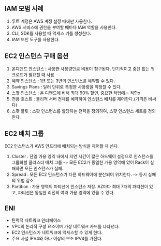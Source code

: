## IAM 모범 사례

1. 루트 계정은 AWS 계정 설정 때에만 사용한다.
2. AWS 서비스에 권한을 부여할 때마다 IAM 역할을 사용한다.
3. CLI, SDK를 사용할 때 액세스 키를 생성한다.
4. IAM 보안 도구를 사용한다.

## EC2 인스턴스 구매 옵션
1. 온디맨드 인스턴스 : 사용한 사용량만큼 비용이 청구된다. 단기적이고 중단 없는 워크로드가 필요할 때 사용
2. 예약 인스턴스 : 1년 또는 3년의 인스턴스를 예약할 수 있다.
3. Savings Plans : 달러 단위로 특정한 사용량을 약정할 수 있다.
4. 스팟 인스턴스 : 온 디맨드에 비해 최대 90% 할인, 중요한 작업에는 적합x
5. 전용 호스트 : 물리적 서버 전체를 예약하여 인스턴스 배치를 제어한다.(가격은 비싸다)
6. 스팟 플릿 : 스팟 인스턴스를 할당하는 전략을 정의하여, 스팟 인스턴스 세트를 정의한다.

## EC2 배치 그룹
EC2 인스턴스가 AWS 인프라에 배치되는 방식을 제어할 때 쓴다.
1. Cluster : 단일 가용 영역 내에서 지연 시간이 짧은 하드웨어 설정으로 인스턴스를 그룹화할 클러스터 배치 그룹
-> 모든 EC2가 동일한 가용 영역에 있어 Rack이 실패하면 모든 인스턴스가 실패.
2. Spread : 모든 EC2 인스턴스가 다른 하드웨어에 분산되어 위치한다. -> 동시 실패의 위험 감소
3. Partition : 가용 영역의 파티션에 인스턴스 저장. AZ마다 최대 7개의 파티션이 있고, 파티션은 동일한 리전의 여러 가용 영역에 있을 수 있다.

## ENI 

- 탄력적 네트워크 인터페이스
- VPC의 논리적 구성 요소이며 가상 네트워크 카드를 나타낸다.
- EC2 인스턴스가 네트워크에 액세스할 수 있게 한다.
- 주요 사설 IPV4와 하나 이상의 보조 IPV4를 가진다.

